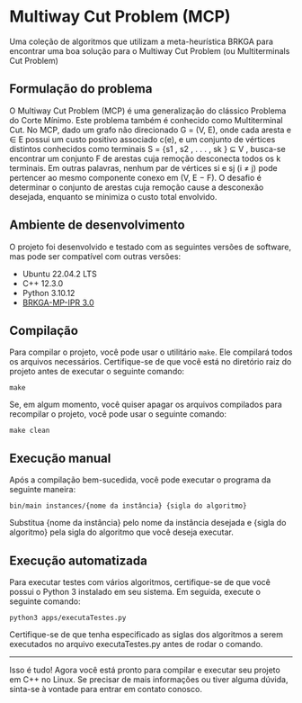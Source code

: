 # Multiway Cut Problem (MCP)
Uma coleção de algoritmos que utilizam a meta-heurística BRKGA para encontrar uma boa solução para o Multiway Cut Problem (ou Multiterminals Cut Problem)


## Formulação do problema
O Multiway Cut Problem (MCP) é uma generalização do clássico Problema do Corte Mı́nimo.
Este problema também é conhecido como Multiterminal Cut. No MCP, dado um grafo não
direcionado G = (V, E), onde cada aresta e ∈ E possui um custo positivo associado c(e), e
um conjunto de vértices distintos conhecidos como terminais S = {s1 , s2 , . . . , sk } ⊆ V , busca-se
encontrar um conjunto F de arestas cuja remoção desconecta todos os k terminais. Em outras
palavras, nenhum par de vértices si e sj (i ≠ j) pode pertencer ao mesmo componente conexo
em (V, E − F). O desafio é determinar o conjunto de arestas cuja remoção cause a desconexão
desejada, enquanto se minimiza o custo total envolvido.


## Ambiente de desenvolvimento
O projeto foi desenvolvido e testado com as seguintes versões de software, mas pode ser compatível com outras versões:

- Ubuntu 22.04.2 LTS
- C++ 12.3.0
- Python 3.10.12
- [BRKGA-MP-IPR 3.0](https://ceandrade.github.io/brkga_mp_ipr_cpp/)

  
## Compilação
Para compilar o projeto, você pode usar o utilitário `make`.
Ele compilará todos os arquivos necessários.
Certifique-se de que você está no diretório raiz do projeto antes de executar o seguinte comando:
```
make
```
Se, em algum momento, você quiser apagar os arquivos compilados para recompilar o projeto, você pode usar o seguinte comando:
```
make clean
```


## Execução manual
Após a compilação bem-sucedida, você pode executar o programa da seguinte maneira:
```
bin/main instances/{nome da instância} {sigla do algoritmo}
```
Substitua {nome da instância} pelo nome da instância desejada e {sigla do algoritmo} pela sigla do algoritmo que você deseja executar.


## Execução automatizada
Para executar testes com vários algoritmos, certifique-se de que você possui o Python 3 instalado em seu sistema.
Em seguida, execute o seguinte comando:
```
python3 apps/executaTestes.py
```
Certifique-se de que tenha especificado as siglas dos algoritmos a serem executados no arquivo executaTestes.py antes de rodar o comando.


---


Isso é tudo! Agora você está pronto para compilar e executar seu projeto em C++ no Linux.
Se precisar de mais informações ou tiver alguma dúvida, sinta-se à vontade para entrar em contato conosco.
